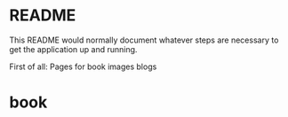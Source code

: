 # README

This README would normally document whatever steps are necessary to get the
application up and running.

First of all: 
Pages for book
images
blogs
# book
